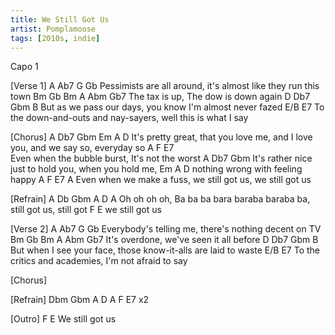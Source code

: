 ```yaml
---
title: We Still Got Us
artist: Pomplamoose
tags: [2010s, indie]
---
```


Capo 1

[Verse 1]
A             Ab7               G               Gb
Pessimists are all around, it's almost like they run this town
    Bm             Gb            Bm  A  Abm Gb7
The tax is up, The dow is down again
    D             Db7                 Gbm           B
But as we pass our days, you know I'm almost never fazed
       E/B                                E7
To the down-and-outs and nay-sayers, well this is what I say

[Chorus]
            A              Db7             Gbm               Em      A   D
It's pretty great, that you love me, and I love you, and we say so, everyday so
     A                   F               E7            
Even when the bubble burst, It's not the worst
            A            Db7                Gbm
It's rather nice just to hold you, when you hold me,
        Em         A      D
nothing wrong with feeling happy
     A              F                  E7               A
Even when we make a fuss, we still got us, we still got us

[Refrain]
A     Db     Gbm           A             D             A
Oh oh oh oh, Ba ba ba bara baraba baraba ba, still got us, still got
F        E
we still got us

[Verse 2]
A          Ab7                  G             Gb
Everybody's telling me, there's nothing decent on TV
     Bm              Gb             Bm  A  Abm Gb7
It's overdone, we've seen it all before
    D               Db7                 Gbm              B
But when I see your face, those know-it-alls are laid to waste
       E/B                        E7
To the critics and academies, I'm not afraid to say

[Chorus]

[Refrain] Dbm Gbm A D A F E7 x2

[Outro]
F        E
We still got us
